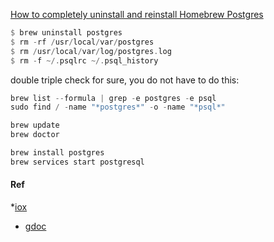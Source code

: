 
[How to completely uninstall and reinstall Homebrew Postgres](https://blog.testdouble.com/posts/2021-01-28-how-to-completely-uninstall-homebrew-postgres/)

```rust
$ brew uninstall postgres
$ rm -rf /usr/local/var/postgres
$ rm /usr/local/var/log/postgres.log
$ rm -f ~/.psqlrc ~/.psql_history
```

double triple check for sure, you do not have to do this:

```rust
brew list --formula | grep -e postgres -e psql
sudo find / -name "*postgres*" -o -name "*psql*"
```

```rust
brew update
brew doctor
```

```rust
brew install postgres
brew services start postgresql
```

#### Ref
*[iox](./iox.md)
* [gdoc](https://docs.google.com/document/d/e/2PACX-1vQ2cTRWln8Nyn2yQh4CWwvyN5yI3Op-4RA3MpB1moivlQtBBQ9KhR5N2vvkMiZz51t_1EPhj5SDmJh5/pub)
